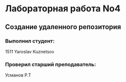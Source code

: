 # Лабораторная работа No4
## Создание удаленного репозитория
### Выполнил студент:
1511
Yaroslav Kuznetsov
### Проверил старший преподаватель:
Усманов Р.Т

